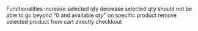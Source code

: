 Functionalities
  increase selected qty
  decrease selected qty
  should not be able to go beyond "0 and available qty" on specific product
  remove selected product from cart directly
  checkkout
